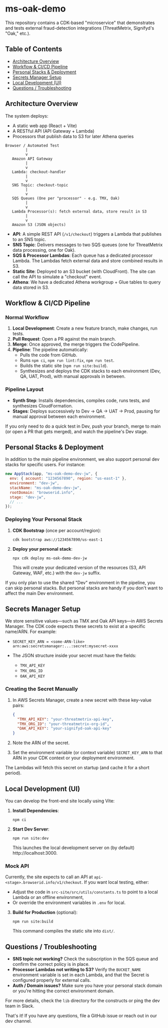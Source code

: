# ms-oak-demo

This repository contains a CDK-based "microservice" that demonstrates and tests external fraud-detection integrations (ThreatMetrix, Signifyd's "Oak," etc.).

## Table of Contents

- [Architecture Overview](#architecture-overview)
- [Workflow & CI/CD Pipeline](#workflow--cicd-pipeline)
- [Personal Stacks & Deployment](#personal-stacks--deployment)
- [Secrets Manager Setup](#secrets-manager-setup)
- [Local Development (UI)](#local-development-ui)
- [Questions / Troubleshooting](#questions--troubleshooting)

## Architecture Overview

The system deploys:

- A static web app (React + Vite)
- A RESTful API (API Gateway + Lambda)
- Processors that publish data to S3 for later Athena queries

```
Browser / Automated Test
         |
         v
   Amazon API Gateway
         |
         v
   Lambda: checkout-handler
         |
         v
   SNS Topic: checkout-topic
         |
         v
   SQS Queues (One per "processor" - e.g. TMX, Oak)
         |
         v
   Lambda Processor(s): fetch external data, store result in S3
         |
         v
   Amazon S3 (JSON objects)
```

- **API**: A simple REST API (`/v1/checkout`) triggers a Lambda that publishes to an SNS topic.
- **SNS Topic**: Delivers messages to two SQS queues (one for ThreatMetrix data processing, one for Oak).
- **SQS & Processor Lambdas**: Each queue has a dedicated processor Lambda. The Lambdas fetch external data and store combined results in S3.
- **Static Site**: Deployed to an S3 bucket (with CloudFront). The site can call the API to simulate a "checkout" event.
- **Athena**: We have a dedicated Athena workgroup + Glue tables to query data stored in S3.

## Workflow & CI/CD Pipeline

### Normal Workflow

1. **Local Development**: Create a new feature branch, make changes, run tests.
2. **Pull Request**: Open a PR against the main branch.
3. **Merge**: Once approved, the merge triggers the CodePipeline.
4. **Pipeline**: The pipeline automatically:
   - Pulls the code from GitHub.
   - Runs `npm ci`, `npm run lint:fix`, `npm run test`.
   - Builds the static site (`npm run site:build`).
   - Synthesizes and deploys the CDK stacks to each environment (Dev, QA, UAT, Prod), with manual approvals in between.

### Pipeline Layout

- **Synth Step**: Installs dependencies, compiles code, runs tests, and synthesizes CloudFormation.
- **Stages**: Deploys successively to Dev → QA → UAT → Prod, pausing for manual approval between each environment.

If you only need to do a quick test in Dev, push your branch, merge to main (or open a PR that gets merged), and watch the pipeline's Dev stage.

## Personal Stacks & Deployment

In addition to the main pipeline environment, we also support personal dev stacks for specific users. For instance:

```javascript
new AppStack(app, "ms-oak-demo-dev-jw", {
  env: { account: "1234567890", region: "us-east-1" },
  environment: "dev-jw",
  stackName: "ms-oak-demo-dev-jw",
  rootDomain: "browserid.info",
  stage: "dev-jw",
  // ...
});
```

### Deploying Your Personal Stack

1. **CDK Bootstrap** (once per account/region):

   ```
   cdk bootstrap aws://1234567890/us-east-1
   ```

2. **Deploy your personal stack**:
   ```
   npx cdk deploy ms-oak-demo-dev-jw
   ```
   This will create your dedicated version of the resources (S3, API Gateway, WAF, etc.) with the `dev-jw` suffix.

If you only plan to use the shared "Dev" environment in the pipeline, you can skip personal stacks. But personal stacks are handy if you don't want to affect the main Dev environment.

## Secrets Manager Setup

We store sensitive values—such as TMX and Oak API keys—in AWS Secrets Manager. The CDK code expects these secrets to exist at a specific name/ARN. For example:

- `SECRET_KEY_ARN = <some-ARN-like> arn:aws:secretsmanager:...:secret:mysecret-xxxx`

- The JSON structure inside your secret must have the fields:
  - `TMX_API_KEY`
  - `TMX_ORG_ID`
  - `OAK_API_KEY`

### Creating the Secret Manually

1. In AWS Secrets Manager, create a new secret with these key-value pairs:

   ```json
   {
     "TMX_API_KEY": "your-threatmetrix-api-key",
     "TMX_ORG_ID": "your-threatmetrix-org-id",
     "OAK_API_KEY": "your-signifyd-oak-api-key"
   }
   ```

2. Note the ARN of the secret.

3. Set the environment variable (or context variable) `SECRET_KEY_ARN` to that ARN in your CDK context or your deployment environment.

The Lambdas will fetch this secret on startup (and cache it for a short period).

## Local Development (UI)

You can develop the front-end site locally using Vite:

1. **Install Dependencies**:

   ```
   npm ci
   ```

2. **Start Dev Server**:
   ```
   npm run site:dev
   ```
   This launches the local development server on (by default) http://localhost:3000.

### Mock API

Currently, the site expects to call an API at `api-<stage>.browserid.info/v1/checkout`. If you want local testing, either:

- Adjust the code in `src-site/src/utils/constants.ts` to point to a local Lambda or an offline environment,
- Or override the environment variables in `.env` for local.

3. **Build for Production** (optional):
   ```
   npm run site:build
   ```
   This command compiles the static site into `dist/`.

## Questions / Troubleshooting

- **SNS topic not working?** Check the subscription in the SQS queue and confirm the correct policy is in place.
- **Processor Lambdas not writing to S3?** Verify the `BUCKET_NAME` environment variable is set in each Lambda, and that the Secret is configured properly for external calls.
- **Auth / Domain issues?** Make sure you have your personal stack domain or you're hitting the correct environment domain.

For more details, check the `lib` directory for the constructs or ping the dev team in Slack.

That's it! If you have any questions, file a GitHub issue or reach out in our dev channel.
